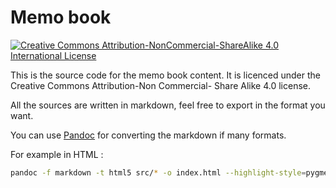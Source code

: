 # Memo book

[![Creative Commons Attribution-NonCommercial-ShareAlike 4.0 International License](CC-BY-NC-SA.png)](http://creativecommons.org/licenses/by-nc-sa/4.0/)

This is the source code for the memo book content. It is licenced under the Creative Commons Attribution-Non Commercial-
Share Alike 4.0 license.

All the sources are written in markdown, feel free to export in the format you want.

You can use [Pandoc](http://johnmacfarlane.net/pandoc/index.html) for
converting the markdown if many formats.

For example in HTML :

```bash
pandoc -f markdown -t html5 src/* -o index.html --highlight-style=pygments -s -V css="styles.css" --toc
```
